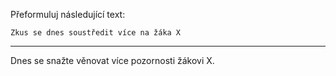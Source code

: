 Přeformuluj následující text:

```
Zkus se dnes soustředit více na žáka X
```

---

<!-- chatcmpl-74qINyzuu3xIUeQkNRm7MfaAZglZv -->

Dnes se snažte věnovat více pozornosti žákovi X.

